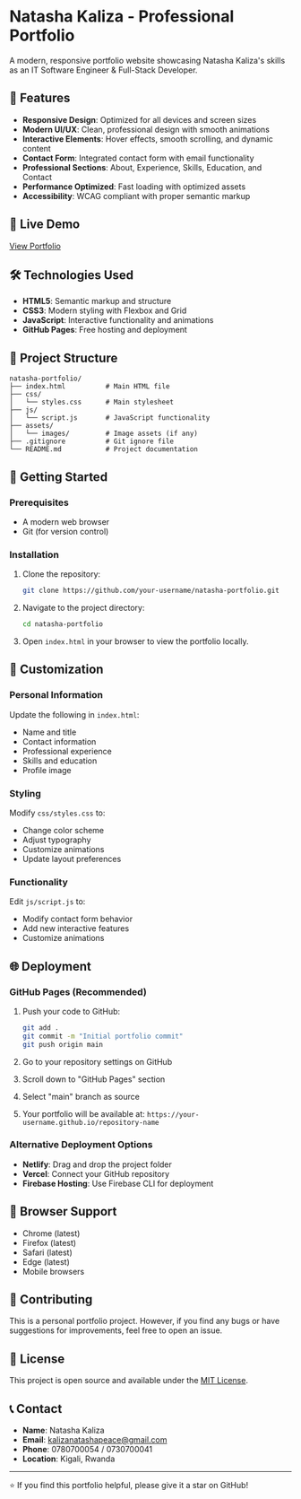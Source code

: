 # Natasha Kaliza - Professional Portfolio

A modern, responsive portfolio website showcasing Natasha Kaliza's skills as an IT Software Engineer & Full-Stack Developer.

## 🌟 Features

- **Responsive Design**: Optimized for all devices and screen sizes
- **Modern UI/UX**: Clean, professional design with smooth animations
- **Interactive Elements**: Hover effects, smooth scrolling, and dynamic content
- **Contact Form**: Integrated contact form with email functionality
- **Professional Sections**: About, Experience, Skills, Education, and Contact
- **Performance Optimized**: Fast loading with optimized assets
- **Accessibility**: WCAG compliant with proper semantic markup

## 🚀 Live Demo

[View Portfolio](https://your-username.github.io/natasha-portfolio)

## 🛠️ Technologies Used

- **HTML5**: Semantic markup and structure
- **CSS3**: Modern styling with Flexbox and Grid
- **JavaScript**: Interactive functionality and animations
- **GitHub Pages**: Free hosting and deployment

## 📁 Project Structure

```
natasha-portfolio/
├── index.html          # Main HTML file
├── css/
│   └── styles.css      # Main stylesheet
├── js/
│   └── script.js       # JavaScript functionality
├── assets/
│   └── images/         # Image assets (if any)
├── .gitignore          # Git ignore file
└── README.md           # Project documentation
```

## 🚀 Getting Started

### Prerequisites

- A modern web browser
- Git (for version control)

### Installation

1. Clone the repository:

   ```bash
   git clone https://github.com/your-username/natasha-portfolio.git
   ```

2. Navigate to the project directory:

   ```bash
   cd natasha-portfolio
   ```

3. Open `index.html` in your browser to view the portfolio locally.

## 📝 Customization

### Personal Information

Update the following in `index.html`:

- Name and title
- Contact information
- Professional experience
- Skills and education
- Profile image

### Styling

Modify `css/styles.css` to:

- Change color scheme
- Adjust typography
- Customize animations
- Update layout preferences

### Functionality

Edit `js/script.js` to:

- Modify contact form behavior
- Add new interactive features
- Customize animations

## 🌐 Deployment

### GitHub Pages (Recommended)

1. Push your code to GitHub:

   ```bash
   git add .
   git commit -m "Initial portfolio commit"
   git push origin main
   ```

2. Go to your repository settings on GitHub

3. Scroll down to "GitHub Pages" section

4. Select "main" branch as source

5. Your portfolio will be available at: `https://your-username.github.io/repository-name`

### Alternative Deployment Options

- **Netlify**: Drag and drop the project folder
- **Vercel**: Connect your GitHub repository
- **Firebase Hosting**: Use Firebase CLI for deployment

## 📱 Browser Support

- Chrome (latest)
- Firefox (latest)
- Safari (latest)
- Edge (latest)
- Mobile browsers

## 🤝 Contributing

This is a personal portfolio project. However, if you find any bugs or have suggestions for improvements, feel free to open an issue.

## 📄 License

This project is open source and available under the [MIT License](LICENSE).

## 📞 Contact

- **Name**: Natasha Kaliza
- **Email**: kalizanatashapeace@gmail.com
- **Phone**: 0780700054 / 0730700041
- **Location**: Kigali, Rwanda

---

⭐ If you find this portfolio helpful, please give it a star on GitHub!
